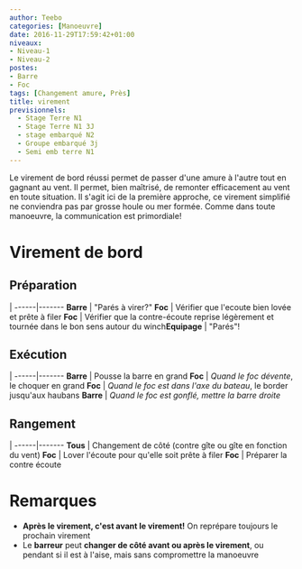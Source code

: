 ```yaml
---
author: Teebo
categories: [Manoeuvre]
date: 2016-11-29T17:59:42+01:00
niveaux:
- Niveau-1
- Niveau-2
postes:
- Barre
- Foc
tags: [Changement amure, Près]
title: virement
previsionnels:
  - Stage Terre N1
  - Stage Terre N1 3J
  - stage embarqué N2
  - Groupe embarqué 3j
  - Semi emb terre N1
---
```

Le virement de bord réussi permet de passer d'une amure à l'autre tout en gagnant au vent. Il permet, bien maîtrisé, de remonter efficacement au vent en toute situation.
Il s'agit ici de la première approche, ce virement simplifié ne conviendra pas par grosse houle ou mer formée.
Comme dans toute manoeuvre, la communication est primordiale!
<!--more-->

# Virement de bord
## Préparation
 |
------|-------
**Barre** | "Parés à virer?"
**Foc** | Vérifier que l'ecoute bien lovée et prête à filer
**Foc** | Vérifier que la contre-écoute reprise légèrement et tournée dans le bon sens autour du winch**Equipage** | "Parés"!

## Exécution
 |
------|-------
**Barre** | Pousse la barre en grand
**Foc** | *Quand le foc dévente*, le choquer en grand
**Foc** | *Quand le foc est dans l'axe du bateau*, le border jusqu'aux haubans
**Barre** | *Quand le foc est gonflé, mettre la barre droite*

## Rangement
 |
------|-------
**Tous** | Changement de côté (contre gîte ou gîte en fonction du vent)
**Foc** | Lover l'écoute pour qu'elle soit prête à filer
**Foc** | Préparer la contre écoute

# Remarques
* **Après le virement, c'est avant le virement!** On reprépare toujours le prochain virement
* Le **barreur** peut **changer de côté avant ou après le virement**, ou pendant si il est à l'aise, mais sans compromettre la manoeuvre
